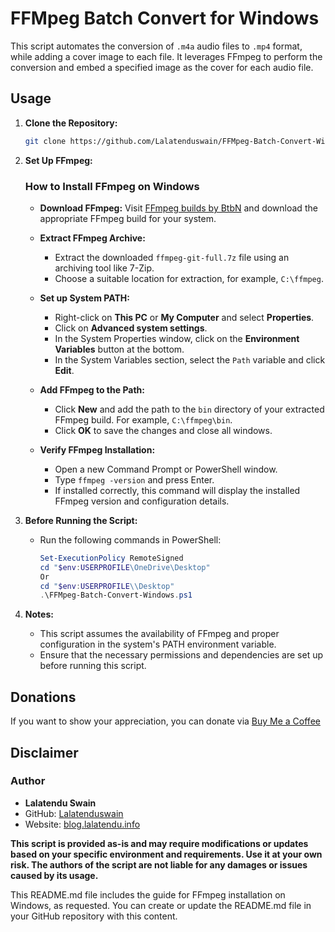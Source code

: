 # FFMpeg Batch Convert for Windows

This script automates the conversion of `.m4a` audio files to `.mp4` format, while adding a cover image to each file. It leverages FFmpeg to perform the conversion and embed a specified image as the cover for each audio file.

## Usage

1. **Clone the Repository:**

   ```bash
   git clone https://github.com/Lalatenduswain/FFMpeg-Batch-Convert-Windows.git
   ```

2. **Set Up FFmpeg:**

   ### How to Install FFmpeg on Windows

   - **Download FFmpeg:**
     Visit [FFmpeg builds by BtbN](https://www.gyan.dev/ffmpeg/builds/ffmpeg-git-full.7z) and download the appropriate FFmpeg build for your system.

   - **Extract FFmpeg Archive:**
     - Extract the downloaded `ffmpeg-git-full.7z` file using an archiving tool like 7-Zip.
     - Choose a suitable location for extraction, for example, `C:\ffmpeg`.

   - **Set up System PATH:**
     - Right-click on **This PC** or **My Computer** and select **Properties**.
     - Click on **Advanced system settings**.
     - In the System Properties window, click on the **Environment Variables** button at the bottom.
     - In the System Variables section, select the `Path` variable and click **Edit**.
   
   - **Add FFmpeg to the Path:**
     - Click **New** and add the path to the `bin` directory of your extracted FFmpeg build. For example, `C:\ffmpeg\bin`.
     - Click **OK** to save the changes and close all windows.

   - **Verify FFmpeg Installation:**
     - Open a new Command Prompt or PowerShell window.
     - Type `ffmpeg -version` and press Enter.
     - If installed correctly, this command will display the installed FFmpeg version and configuration details.

3. **Before Running the Script:**

   - Run the following commands in PowerShell:

     ```powershell
     Set-ExecutionPolicy RemoteSigned
     cd "$env:USERPROFILE\OneDrive\Desktop"
     Or
     cd "$env:USERPROFILE\\Desktop"
     .\FFMpeg-Batch-Convert-Windows.ps1
     ```

4. **Notes:**

   - This script assumes the availability of FFmpeg and proper configuration in the system's PATH environment variable.
   - Ensure that the necessary permissions and dependencies are set up before running this script.

## Donations

If you want to show your appreciation, you can donate via [Buy Me a Coffee](https://www.buymeacoffee.com/lalatendu.swain)

## Disclaimer

### Author

- **Lalatendu Swain**
- GitHub: [Lalatenduswain](https://github.com/Lalatenduswain)
- Website: [blog.lalatendu.info](https://blog.lalatendu.info/)

**This script is provided as-is and may require modifications or updates based on your specific environment and requirements. Use it at your own risk. The authors of the script are not liable for any damages or issues caused by its usage.**

This README.md file includes the guide for FFmpeg installation on Windows, as requested. You can create or update the README.md file in your GitHub repository with this content.
